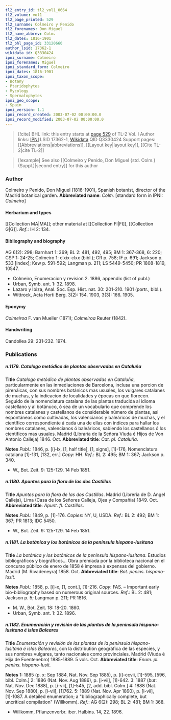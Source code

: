 ```yaml
---
tl2_entry_id: tl2_vol1_0664
tl2_volume: vol1
tl2_page_printed: 529
tl2_surname: Colmeiro y Penido
tl2_forenames: Don Miguel
tl2_name_abbrev: Colm.
tl2_dates: 1816-1901
tl2_bhl_page_id: 33120660
author_lsid: 17362-1
wikidata_id: Q3330424
ipni_surname: Colmeiro
ipni_forenames: Miguel
ipni_standard_form: Colmeiro
ipni_dates: 1816-1901
ipni_taxon_scope: 
- Botany
- Pteridophytes
- Mycology
- Spermatophytes
ipni_geo_scope: 
- Spain
ipni_version: 1.1
ipni_record_created: 2003-07-02 00:00:00.0
ipni_record_modified: 2003-07-02 00:00:00.0
---
```


> [!cite] BHL link: this entry starts at [page 529](https://www.biodiversitylibrary.org/page/33120660) of TL-2 Vol. I
> Author links: [IPNI](https://www.ipni.org/a/17362-1) LSID 17362-1, [Wikidata](https://www.wikidata.org/wiki/Q3330424) QID Q3330424
> Support pages: [[Abbreviations|abbreviations]], [[Layout key|layout key]], [[Cite TL-2|cite TL-2]]

> [!example] See also [[Colmeiro y Penido, Don Miguel {std. Colm.} (Suppl.)|second entry]] for this author

### Author

Colmeiro y Penido, Don Miguel (1816-1901), Spanish botanist, director of the Madrid botanical garden. 
**Abbreviated name**: *Colm.* \[standard form in IPNI: *Colmeiro*\]

#### Herbarium and types

[[Collection MA|MA]]; other material at [[Collection FI|FI]], [[Collection G|G]].
*Ref*.: IH 2: 134.

#### Bibliography and biography

AG 6(2): 298; Barnhart 1: 369; BL 2: 481, 492, 495; BM 1: 367-368, 6: 220; CSP 1: 24-25; Colmeiro 1: clxix-clxx (bibl.); GR p. 758; IF p. 691; Jackson p. 533 \[index\]; Kew p. 591-592; Langman p. 211; LS 5449-5450; PR 1808-1819, 10547.
- Colmeiro, Enumeracion y revision 2. 1886, appendix (list of publ.)
- Urban, Symb. ant. 1: 32. 1898.
- Lazaro y Ibiza, Anal. Soc. Esp. Hist. nat. 30: 201-210. 1901 (portr., bibl.).
- Wittrock, Acta Horti Berg. 3(2): 154. 1903, 3(3): 166. 1905.

#### Eponymy

*Colmeiroa* F. van Mueller (1871); *Colmeiroa* Reuter (1842).

#### Handwriting

Candollea 29: 231-232. 1974.

### Publications

##### n.1179. Catalogo metódico de plantas observadas en Cataluña

**Title**
*Catalogo metódico de plantas observadas en Cataluña*, particularmente en las inmediaciones de Barcelona, inclusa una porcion de pirenáicas, con sus nombres botánicos mas usuales, los vulgares catalanes de muchas, y la indicacion de localidades y épocas en que florecen. Seguido de la nomenclatura catalana de las plantas traducida al idioma castellano y al botánuco, ó sea de un vocabulario que comprende los nombres catalanes y castellanos de considerable número de plantas, asi espontáneas como cultivadas, los valencianos y baleáricos de muchas, y el científico correspondiente á cada una de ellas con índices para hallar los nombres catalanes, valencianos ó baleáricos, sabiendo los castellanos ó los cientificos mas usuales. Madrid (Libraría de la Señora Viuda é Hijos de Von Antonio Calleja) 1846. Oct.
**Abbreviated title**: *Cat. pl. Cataluña*.

**Notes**
*Publ*.: 1846, p. \[i\]-lx, \[1, half title\], \[1, signs\], \[1\]-176, Nomenclatura catalana \[1\]-131, \[132, err.\] *Copy*: HH.
*Ref*.: BL 2: 495; BM 1: 367; Jackson p. 340.
- W., Bot. Zeit. 9: 125-129. 14 Feb 1851.

##### n.1180. Apuntes para la flora de las dos Castillas

**Title**
*Apuntes para la flora de las dos Castillas*. Madrid (Librería de D. Angel Calleja), Lima (Casa de los Señores Calleja, Ojea y Compañía) 1849. Oct.
**Abbreviated title**: *Apunt. fl. Castillas*.

**Notes**
*Publ*.: 1849, p. \[1\]-176. *Copies*: NY, U, USDA.
*Ref*.: BL 2: 492; BM 1: 367; PR 1813; IDC 5450.
- W., Bot. Zeit. 9: 125-129. 14 Feb 1851.

##### n.1181. La botánica y los botánicos de la península hispano-lusitana

**Title**
*La botánica y los botánicos de la península hispano-lusitana*. Estudios bibliográficos y biográficos... Obra premiada por la biblioteca nacional en el concurso público de enero de 1858 é impresa à expensas del gobierno. Madrid (M. Rivadeneyra) 1858. Oct.
**Abbreviated title**: *Bot. penins. hispano-lusit.*

**Notes**
*Publ*.: 1858, p. \[i\]-x, \[1, cont.\], \[1\]-216. *Copy*: FAS. – Important early bio-bibliography based on numerous original sources.
*Ref*.: BL 2: 481; Jackson p. 5; Langman p. 211; PR 1816.
- M. W., Bot. Zeit. 18: 18-20. 1860.
- Urban, Symb. ant. 1: 32. 1896.

##### n.1182. Enumeración y revisión de las plantas de la peninsula hispano-lusitana é islas Baleares

**Title**
*Enumeración y revisión de las plantas de la peninsula hispano-lusitana é islas Baleares*, con la distributión geográfica de las especies, y sus nombres vulgares, tanto nacionales como provinciales. Madrid (Viuda é Hija de Fuentenebro) 1885-1889. 5 vols. Oct.
**Abbreviated title**: *Enum. pl. penins. hispano-lusit.*

**Notes**
1: 1885 (p. x: Sep 1884, Nat. Nov. Sep 1885), p. \[i\]-ccvii, \[1\]-595, \[596, bibl. Colm.\] 2: 1886 (Nat. Nov. Aug 1886), p. \[i-vii\], \[1\]-642.
3: 1887 (*but*: Nat. Nov. Dec 1888), p. \[i-vii\], \[1\]-545, \[2, add. bibl. Colm.\] 4: 1888 (Nat. Nov. Sep 1880), p. \[i-vii\], \[1\]762.
5: 1889 (Nat. Nov. Apr 1890), p. \[i-vii\], \[1\]-1087.
A detailed enumeration; a "bibliographically complete, but uncritical compilation"
(Willkomm).
*Ref*.: AG 6(2): 298; BL 2: 481; BM 1: 368.
- Willkomm, Pflanzenverbr. iber. Halbins. 14, 22. 1896.

